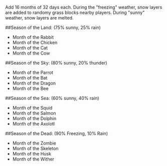 Add 16 months of 32 days each. During the "freezing" weather, snow layers are added to randomy grass blocks nearby players. During "sunny" weather, snow layers are melted.

##Season of the Land: (75% sunny, 25% rain)
- Month of the Rabbit
- Month of the Chicken
- Month of the Cat
- Month of the Cow

##Season of the Sky: (80% sunny, 20% thunder)
- Month of the Parrot
- Month of the Bat
- Month of the Dragon
- Month of the Bee

##Season of the Sea: (60% sunny, 40% rain)
- Month of the Squid
- Month of the Salmon
- Month of the Dolphin
- Month of the Axolotl
	
##Season of the Dead: (90% Freezing, 10% Rain)
- Month of the Zombie
- Month of the Skeleton
- Month of the Husk
- Month of the Wither

